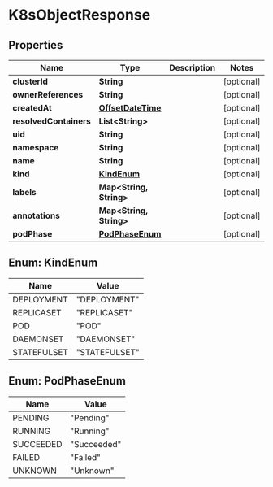 
# K8sObjectResponse

## Properties
Name | Type | Description | Notes
------------ | ------------- | ------------- | -------------
**clusterId** | **String** |  |  [optional]
**ownerReferences** | **String** |  |  [optional]
**createdAt** | [**OffsetDateTime**](OffsetDateTime.md) |  |  [optional]
**resolvedContainers** | **List&lt;String&gt;** |  |  [optional]
**uid** | **String** |  |  [optional]
**namespace** | **String** |  |  [optional]
**name** | **String** |  |  [optional]
**kind** | [**KindEnum**](#KindEnum) |  |  [optional]
**labels** | **Map&lt;String, String&gt;** |  |  [optional]
**annotations** | **Map&lt;String, String&gt;** |  |  [optional]
**podPhase** | [**PodPhaseEnum**](#PodPhaseEnum) |  |  [optional]


<a name="KindEnum"></a>
## Enum: KindEnum
Name | Value
---- | -----
DEPLOYMENT | &quot;DEPLOYMENT&quot;
REPLICASET | &quot;REPLICASET&quot;
POD | &quot;POD&quot;
DAEMONSET | &quot;DAEMONSET&quot;
STATEFULSET | &quot;STATEFULSET&quot;


<a name="PodPhaseEnum"></a>
## Enum: PodPhaseEnum
Name | Value
---- | -----
PENDING | &quot;Pending&quot;
RUNNING | &quot;Running&quot;
SUCCEEDED | &quot;Succeeded&quot;
FAILED | &quot;Failed&quot;
UNKNOWN | &quot;Unknown&quot;



